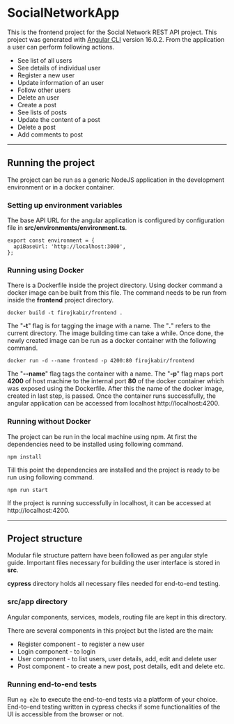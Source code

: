 # SocialNetworkApp

This is the frontend project for the Social Network REST API project. This project was generated with [Angular CLI](https://github.com/angular/angular-cli) version 16.0.2. From the application a user can perform following actions.

- See list of all users
- See details of individual user
- Register a new user
- Update information of an user
- Follow other users
- Delete an user
- Create a post
- See lists of posts
- Update the content of a post
- Delete a post
- Add comments to post

---

## Running the project

The project can be run as a generic NodeJS application in the development environment or in a docker container.

### Setting up environment variables

The base API URL for the angular application is configured by configuration file in **src/environments/environment.ts**.

```
export const environment = {
  apiBaseUrl: 'http://localhost:3000',
};
```

### Running using Docker

There is a Dockerfile inside the project directory. Using docker command a docker image can be built from this file. The command needs to be run from inside the **frontend** project directory.

```
docker build -t firojkabir/frontend .
```

The "**-t**" flag is for tagging the image with a name. The "**.**" refers to the current directory. The image building time can take a while. Once done, the newly created image can be run as a docker container with the following command.

```
docker run -d --name frontend -p 4200:80 firojkabir/frontend
```

The "**--name**" flag tags the container with a name. The "**-p**" flag maps port **4200** of host machine to the internal port **80** of the docker container which was exposed using the Dockerfile. After this the name of the docker image, created in last step, is passed. Once the container runs successfully, the angular application can be accessed from localhost http://localhost:4200.

### Running without Docker

The project can be run in the local machine using npm. At first the dependencies need to be installed using following command.

```
npm install
```

Till this point the dependencies are installed and the project is ready to be run using following command.

```
npm run start
```

If the project is running successfully in localhost, it can be accessed at http://localhost:4200.

---

## Project structure

Modular file structure pattern have been followed as per angular style guide. Important files necessary for building the user interface is stored in **src**.

**cypress** directory holds all necessary files needed for end-to-end testing.

### src/app directory

Angular components, services, models, routing file are kept in this directory.

There are several components in this project but the listed are the main:

- Register component - to register a new user
- Login component - to login
- User component - to list users, user details, add, edit and delete user
- Post component - to create a new post, post details, edit and delete etc.

### Running end-to-end tests

Run `ng e2e` to execute the end-to-end tests via a platform of your choice. End-to-end testing written in cypress checks if some functionalities of the UI is accessible from the browser or not.
